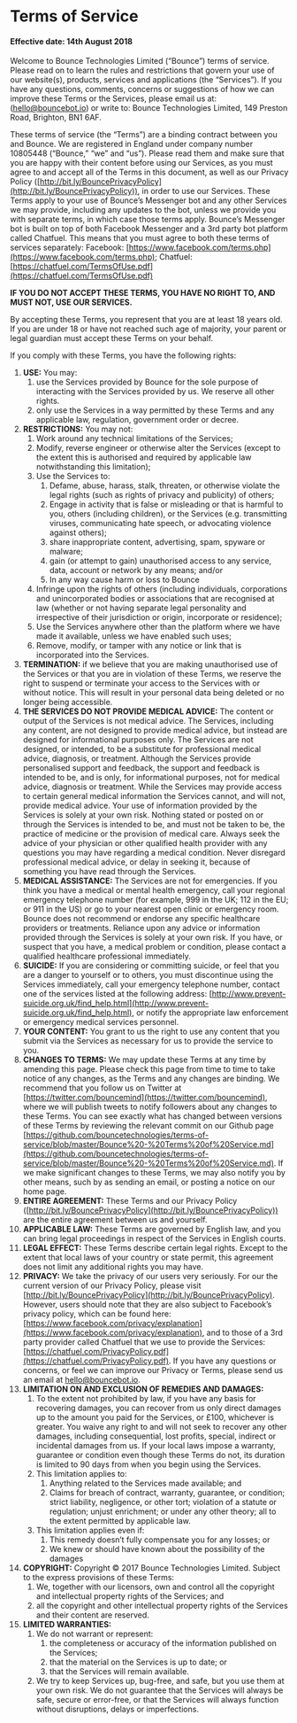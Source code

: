 # Terms of Service 

#### Effective date: 14th August 2018

Welcome to Bounce Technologies Limited (“Bounce”) terms of service. Please read on to learn the rules and restrictions that govern your use of our website(s), products, services and applications (the “Services”). If you have any questions, comments, concerns or suggestions of how we can improve these Terms or the Services, please email us at: ([hello@bouncebot.io](mailto:hello@bouncebot.io)) or write to: Bounce Technologies Limited, 149 Preston Road, Brighton, BN1 6AF.

These terms of service (the “Terms”) are a binding contract between you and Bounce. We are registered in England under company number 10805448 (“Bounce,” “we” and “us”). Please read them and make sure that you are happy with their content before using our Services, as you must agree to and accept all of the Terms in this document, as well as our Privacy Policy ([http://bit.ly/BouncePrivacyPolicy](http://bit.ly/BouncePrivacyPolicy)), in order to use our Services. These Terms apply to your use of Bounce’s Messenger bot and any other Services we may provide, including any updates to the bot, unless we provide you with separate terms, in which case those terms apply. Bounce’s Messenger bot is built on top of both Facebook Messenger and a 3rd party bot platform called Chatfuel. This means that you must agree to both these terms of services separately: Facebook: [https://www.facebook.com/terms.php](https://www.facebook.com/terms.php); Chatfuel: [https://chatfuel.com/TermsOfUse.pdf](https://chatfuel.com/TermsOfUse.pdf) 

**IF YOU DO NOT ACCEPT THESE TERMS, YOU HAVE NO RIGHT TO, AND MUST NOT, USE OUR SERVICES.**

By accepting these Terms, you represent that you are at least 18 years old. If you are under 18 or have not reached such age of majority, your parent or legal guardian must accept these Terms on your behalf. 

If you comply with these Terms, you have the following rights:  
1. **USE:** You may:  
    1. use the Services provided by Bounce for the sole purpose of interacting with the Services provided by us. We reserve all other rights.  
    2. only use the Services in a way permitted by these Terms and any applicable law, regulation, government order or decree.
2. **RESTRICTIONS:** You may not:
    1. Work around any technical limitations of the Services;
    2. Modify, reverse engineer or otherwise alter the Services (except to the extent this is authorised and required by applicable law notwithstanding this limitation);
    3. Use the Services to:
        1. Defame, abuse, harass, stalk, threaten, or otherwise violate the legal rights (such as rights of privacy and publicity) of others;
        2. Engage in activity that is false or misleading or that is harmful to you, others (including children), or the Services (e.g. transmitting viruses, communicating hate speech, or advocating violence against others);
        3. share inappropriate content, advertising, spam, spyware or malware;
        4. gain (or attempt to gain) unauthorised access to any service, data, account or network by any means; and/or
        5. In any way cause harm or loss to Bounce
    4. Infringe upon the rights of others (including individuals, corporations and unincorporated bodies or associations that are recognised at law (whether or not having separate legal personality and irrespective of their jurisdiction or origin, incorporate or residence);
    5. Use the Services anywhere other than the platform where we have made it available, unless we have enabled such uses;
    6. Remove, modify, or tamper with any notice or link that is incorporated into the Services. 
3. **TERMINATION:** if we believe that you are making unauthorised use of the Services or that you are in violation of these Terms, we reserve the right to suspend or terminate your access to the Services with or without notice. This will result in your personal data being deleted or no longer being accessible.
4. **THE SERVICES DO NOT PROVIDE MEDICAL ADVICE:** The content or output of the Services is not medical advice. The Services, including any content, are not designed to provide medical advice, but instead are designed for informational purposes only. The Services are not designed, or intended, to be a substitute for professional medical advice, diagnosis, or treatment. Although the Services provide personalised support and feedback, the support and feedback is intended to be, and is only, for informational purposes, not for medical advice, diagnosis or treatment. While the Services may provide access to certain general medical information the Services cannot, and will not, provide medical advice. Your use of information provided by the Services is solely at your own risk. Nothing stated or posted on or through the Services is intended to be, and must not be taken to be, the practice of medicine or the provision of medical care. Always seek the advice of your physician or other qualified health provider with any questions you may have regarding a medical condition. Never disregard professional medical advice, or delay in seeking it, because of something you have read through the Services.
5. **MEDICAL ASSISTANCE:** The Services are not for emergencies. If you think you have a medical or mental health emergency, call your regional emergency telephone number (for example, 999 in the UK; 112 in the EU; or 911 in the US) or go to your nearest open clinic or emergency room. Bounce does not recommend or endorse any specific healthcare providers or treatments. Reliance upon any advice or information provided through the Services is solely at your own risk. If you have, or suspect that you have, a medical problem or condition, please contact a qualified healthcare professional immediately.
6. **SUICIDE:** If you are considering or committing suicide, or feel that you are a danger to yourself or to others, you must discontinue using the Services immediately, call your emergency telephone number, contact one of the services listed at the following address: [http://www.prevent-suicide.org.uk/find_help.html](http://www.prevent-suicide.org.uk/find_help.html), or notify the appropriate law enforcement or emergency medical services personnel.
7. **YOUR CONTENT:** You grant to us the right to use any content that you submit via the Services as necessary for us to provide the service to you.
8. **CHANGES TO TERMS:** We may update these Terms at any time by amending this page. Please check this page from time to time to take notice of any changes, as the Terms and any changes are binding. We recommend that you follow us on Twitter at [https://twitter.com/bouncemind](https://twitter.com/bouncemind), where we will publish tweets to notify followers about any changes to these Terms. You can see exactly what has changed between versions of these Terms by reviewing the relevant commit on our Github page [https://github.com/bouncetechnologies/terms-of-service/blob/master/Bounce%20-%20Terms%20of%20Service.md](https://github.com/bouncetechnologies/terms-of-service/blob/master/Bounce%20-%20Terms%20of%20Service.md). If we make significant changes to these Terms, we may also notify you by other means, such by as sending an email, or posting a notice on our home page.
9. **ENTIRE AGREEMENT:** These Terms and our Privacy Policy ([http://bit.ly/BouncePrivacyPolicy](http://bit.ly/BouncePrivacyPolicy)) are the entire agreement between us and yourself.
10. **APPLICABLE LAW:** These Terms are governed by English law, and you can bring legal proceedings in respect of the Services in English courts.
11. **LEGAL EFFECT:** These Terms describe certain legal rights. Except to the extent that local laws of your country or state permit, this agreement does not limit any additional rights you may have.
12. **PRIVACY:** We take the privacy of our users very seriously. For our the current version of our Privacy Policy, please visit [http://bit.ly/BouncePrivacyPolicy](http://bit.ly/BouncePrivacyPolicy). However, users should note that they are also subject to Facebook’s privacy policy, which can be found here: [https://www.facebook.com/privacy/explanation](https://www.facebook.com/privacy/explanation), and to those of a 3rd party provider called Chatfuel that we use to provide the Services: [https://chatfuel.com/PrivacyPolicy.pdf](https://chatfuel.com/PrivacyPolicy.pdf). If you have any questions or concerns, or feel we can improve our Privacy or Terms, please send us an email at [hello@bouncebot.io](mailto:hello@bouncebot.io).
13. **LIMITATION ON AND EXCLUSION OF REMEDIES AND DAMAGES:**
    1. To the extent not prohibited by law, if you have any basis for recovering damages, you can recover from us only direct damages up to the amount you paid for the Services, or £100, whichever is greater. You waive any right to and will not seek to recover any other damages, including consequential, lost profits, special, indirect or incidental damages from us. If your local laws impose a warranty, guarantee or condition even though these Terms do not, its duration is limited to 90 days from when you begin using the Services.
    2. This limitation applies to:
        1. Anything related to the Services made available; and
        2. Claims for breach of contract, warranty, guarantee, or condition; strict liability, negligence, or other tort; violation of a statute or regulation; unjust enrichment; or under any other theory; all to the extent permitted by applicable law.
    3. This limitation applies even if:
        1. This remedy doesn’t fully compensate you for any losses; or
        2. We knew or should have known about the possibility of the damages
14. **COPYRIGHT:** Copyright © 2017 Bounce Technologies Limited. Subject to the express provisions of these Terms:
    1. We, together with our licensors, own and control all the copyright and intellectual property rights of the Services; and
    2. all the copyright and other intellectual property rights of the Services and their content are reserved.
15. **LIMITED WARRANTIES:**
    1. We do not warrant or represent:
        1. the completeness or accuracy of the information published on the Services;
        2. that the material on the Services is up to date; or
        3. that the Services will remain available. 
    2. We try to keep Services up, bug-free, and safe, but you use them at your own risk. We do not guarantee that the Services will always be safe, secure or error-free, or that the Services will always function without disruptions, delays or imperfections.
